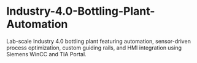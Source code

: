 # Industry-4.0-Bottling-Plant-Automation
Lab-scale Industry 4.0 bottling plant featuring automation, sensor-driven process optimization, custom guiding rails, and HMI integration using Siemens WinCC and TIA Portal.
